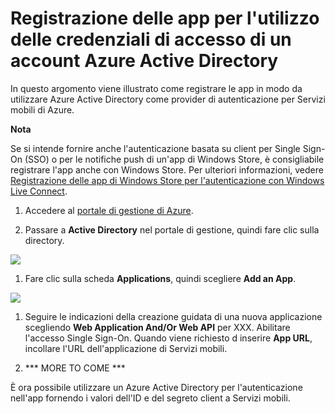 <properties linkid="develop-mobile-how-to-guides-register-for-microsoft-waad-authentication" urlDisplayName="Register for Azure Active Directory Authentication" pageTitle="Register for Azure Active Directory authentication - Mobile Services" metaKeywords="Azure registering application, Azure Active Directory authentication, application authenticate, authenticate mobile services" description="Learn how to register for Azure Active Directory authentication in your Azure Mobile Services application." metaCanonical="" disqusComments="0" umbracoNaviHide="1" title="Register your apps to use an Azure Active Directory Account login" authors="dwrede" manager="dwrede" />

<tags ms.service="mobile-services" ms.workload="mobile" ms.tgt_pltfrm="mobile-multiple" ms.devlang="multiple" ms.topic="article" ms.date="01/01/1900" ms.author="dwrede" />

# Registrazione delle app per l'utilizzo delle credenziali di accesso di un account Azure Active Directory

In questo argomento viene illustrato come registrare le app in modo da utilizzare Azure Active Directory come provider di autenticazione per Servizi mobili di Azure.

<div class="dev-callout"><b>Nota</b>
<p>Se si intende fornire anche l'autenticazione basata su client per Single Sign-On (SSO) o per le notifiche push di un'app di Windows Store, &egrave; consigliabile registrare l'app anche con Windows Store. Per ulteriori informazioni, vedere <a href="/it-it/develop/mobile/how-to-guides/register-for-single-sign-on">Registrazione delle app di Windows Store per l'autenticazione con Windows Live Connect</a>.</p>
</div>

1.  Accedere al [portale di gestione di Azure][portale di gestione di Azure].

2.  Passare a **Active Directory** nel portale di gestione, quindi fare clic sulla directory.

![][0]

1.  Fare clic sulla scheda **Applications**, quindi scegliere **Add an App**.

![][1]

1.  Seguire le indicazioni della creazione guidata di una nuova applicazione scegliendo **Web Application And/Or Web API** per XXX. Abilitare l'accesso Single Sign-On. Quando viene richiesto d inserire **App URL**, incollare l'URL dell'applicazione di Servizi mobili.

2.  \*\*\* MORE TO COME \*\*\*

È ora possibile utilizzare un Azure Active Directory per l'autenticazione nell'app fornendo i valori dell'ID e del segreto client a Servizi mobili.



  [portale di gestione di Azure]: https://manage.windowsazure.com/
  [0]: ./media/mobile-services-app-active-directory-login/mobile-services-live-connect-add-app.png
  [1]: ./media/mobile-services-app-active-directory-login/mobile-live-connect-app-api-settings.png
